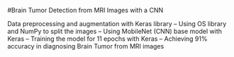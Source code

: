 #Brain Tumor Detection from MRI Images with a CNN

Data preprocessing and augmentation with Keras library – Using OS library and NumPy to split the images – Using MobileNet (CNN) base model with Keras – Training the model for 11 epochs with Keras – Achieving 91% accuracy in diagnosing Brain Tumor from MRI images
